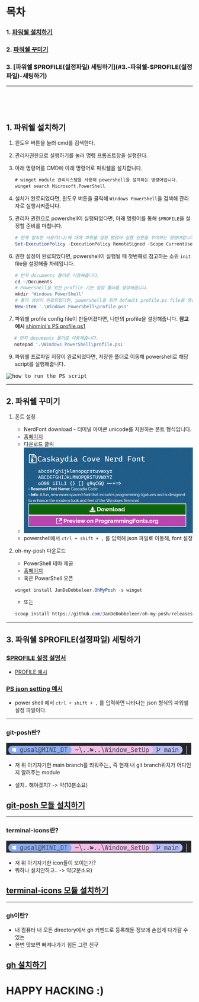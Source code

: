 
# 목차

### 1. [파워쉘 설치하기](#1.-파워쉘-설치하기)

### 2. [파워쉘 꾸미기](#2.-파워쉘-꾸미기)

### 3. [파워쉘 $PROFILE(설정파일) 세팅하기](#3.-파워쉘-$PROFILE(설정파일)-세팅하기)

---

<br />
<br />
<br />


## 1. 파워쉘 설치하기

1. 윈도우 버튼을 눌러 cmd를 검색한다.
2. 관리자권한으로 실행하기를 눌러 명령 프롬프트창을 실행한다.
3. 아래 명령어를 CMD에 아래 명령어로 파워쉘을 설치합니다.

   ``` cmd
   # winget module 관리시스템을 사용해 powershell을 설치하는 명령어입니다.
   winget search Microsoft.PowerShell
   ```
4. 설치가 완료되었다면, 윈도우 버튼을 클릭해 `Windows PowerShell`을 검색해 관리자로 실행시켜줍니다.
5. 관리자 권한으로 powershell이 실행되었다면, 아래 명령어를 통해 `$PROFILE`을 설정할 준비를 마칩니다.
   ``` powershell
   # 현재 접속한 사용자(나)에 대해 파워쉘 설정 명령어 실행 권한을 부여하는 명령어입니다.
   Set-ExecutionPolicy -ExecutionPolicy RemoteSigned -Scope CurrentUser
   ```
6. 권한 설정이 완료되었다면, powershell이 실행될 때 첫번째로 참고하는 소위 `init` file을 설정해줄 차례입니다.
   ``` powershell
   # 먼저 documents 폴더로 이동해줍니다.
   cd ~/Documents
   # Powershell을 위한 profile 기본 설정 폴더를 생성해줍니다.
   mkdir 'Windows PowerShell'
   # 폴더 생성이 완료되었다면, powershell을 위한 default profile.ps file을 생성해줍니다.
   New-Item '.\Windows PowerShell\profile.ps1'
   ```
7. 파워쉘 profile config file이 만들어졌다면, 나만의 profile을 설정해줍니다.
**참고 예시** [shinmini's PS profile.ps1](./Microsoft.PowerShell_profile.ps1)
``` powershell
   # 먼저 documents 폴더로 이동해줍니다.
   notepad '.\Windows PowerShell\profile.ps1'
```
9. 파워쉘 프로파일 저장이 완료되었다면, 저장한 폴더로 이동해 powershell로 해당 script를 실행해줍니다.

<kbd>
   <img height="400px" alt="how to run the PS script" src="https://github.com/ShinMini/window-powershell-setup/assets/77220824/8ad7cbed-5504-4cfc-b68f-d5ef859ad46a" />
</kbd>


---

## 2. 파워쉘 꾸미기

1. 폰트 설정
   - NerdFont download - 터미널 아이콘 unicode를 지원하는 폰트 형식입니다.
   - [홈페이지](https://www.nerdfonts.com/font-downloads)
   - 다운로드 클릭
   - ![download-font](img/nerd-font.png)
   - powershell에서 `ctrl + shift + ,` 를 입력해 json 파일로 이동해, font 설정

2. oh-my-posh 다운로드
   - PowerShell 테마 제공
   - [홈페이지](https://ohmyposh.dev/docs/installation/windows)
   - 혹은 PowerShell 오픈

   ``` powershell
   winget install JanDeDobbeleer.OhMyPosh -s winget
   ```

   - 또는

   ``` powershell
   scoop install https://github.com/JanDeDobbeleer/oh-my-posh/releases/latest/download/oh-my-posh.json
   ```

---

## 3. 파워쉘 $PROFILE(설정파일) 세팅하기

### [$PROFILE 설정 설명서](./docs/config_profile.md)

- [PROFILE 예시](Microsoft.PowerShell_profile.ps1)

### [PS json setting 예시](settings.json)

- power shell 에서 `ctrl + shift + ,` 를 입력하면 나타나는 json 형식의 파워쉘 설정 파일이다.

---

### git-posh란?

![git-posh](img/git-posh.png)

- 저 위 아기자기한 main branch를 띄워주는,, 즉 현재 내 git branch위치가 어디인지 알려주는 module

- 설치.. 해야겠지? -> 약(10분소요)

## [git-posh 모듈 설치하기](./docs/posh-git.md)

---

### terminal-icons란?

![terminal-icons](img/git-posh.png)

- 저 위 아기자기한 icon들이 보이는가?
- 뭐하나 설치안하고.. -> 약(2분소요)

## [terminal-icons 모듈 설치하기](./docs/terminal-icons.md)

---

### gh이란?

- 내 컴퓨터 내 모든 directory에서 gh 커멘드로 등록해둔 정보에 손쉽게 다가갈 수 있는
- 한번 맛보면 빠져나가기 힘든 그런 친구

## [gh 설치하기](./docs/gh.md)

# HAPPY HACKING :)

